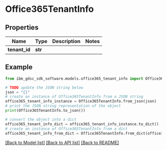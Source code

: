 # Office365TenantInfo


## Properties

Name | Type | Description | Notes
------------ | ------------- | ------------- | -------------
**tenant_id** | **str** |  | 

## Example

```python
from ibm_gdsc_sdk_software.models.office365_tenant_info import Office365TenantInfo

# TODO update the JSON string below
json = "{}"
# create an instance of Office365TenantInfo from a JSON string
office365_tenant_info_instance = Office365TenantInfo.from_json(json)
# print the JSON string representation of the object
print(Office365TenantInfo.to_json())

# convert the object into a dict
office365_tenant_info_dict = office365_tenant_info_instance.to_dict()
# create an instance of Office365TenantInfo from a dict
office365_tenant_info_from_dict = Office365TenantInfo.from_dict(office365_tenant_info_dict)
```
[[Back to Model list]](../README.md#documentation-for-models) [[Back to API list]](../README.md#documentation-for-api-endpoints) [[Back to README]](../README.md)



